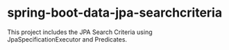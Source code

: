 # spring-boot-data-jpa-searchcriteria
This project includes the JPA Search Criteria using JpaSpecificationExecutor and Predicates.
